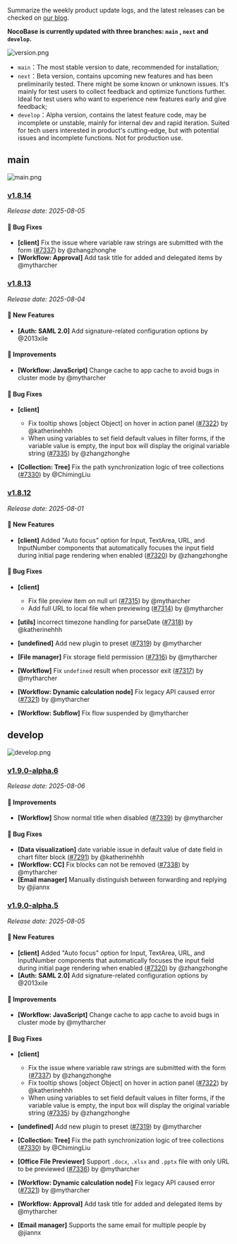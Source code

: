 Summarize the weekly product update logs, and the latest releases can be checked on [our blog](https://www.nocobase.com/en/blog/timeline).

**NocoBase is currently updated with three branches: `main` , `next` and `develop`.**

![version.png](https://static-docs.nocobase.com/ba5f04e27e99c625cb3822da5df07860.png)

* `main`：The most stable version to date, recommended for installation;
* `next`：Beta version, contains upcoming new features and has been preliminarily tested. There might be some known or unknown issues. It's mainly for test users to collect feedback and optimize functions further. Ideal for test users who want to experience new features early and give feedback;
* `develop`：Alpha version, contains the latest feature code, may be incomplete or unstable, mainly for internal dev and rapid iteration. Suited for tech users interested in product's cutting-edge, but with potential issues and incomplete functions. Not for production use.

## main

![main.png](https://static-docs.nocobase.com/47a3c71734c1d0f908b51f9ebd53c0ac.png)

### [v1.8.14](https://www.nocobase.com/en/blog/v1.8.14)

*Release date: 2025-08-05*

#### 🐛 Bug Fixes

- **[client]** Fix the issue where variable raw strings are submitted with the form ([#7337](https://github.com/nocobase/nocobase/pull/7337)) by @zhangzhonghe
- **[Workflow: Approval]** Add task title for added and delegated items by @mytharcher

### [v1.8.13](https://www.nocobase.com/en/blog/v1.8.13)

*Release date: 2025-08-04*

#### 🎉 New Features

- **[Auth: SAML 2.0]** Add signature-related configuration options by @2013xile

#### 🚀 Improvements

- **[Workflow: JavaScript]** Change cache to app cache to avoid bugs in cluster mode by @mytharcher

#### 🐛 Bug Fixes

- **[client]**

  - Fix tooltip shows [object Object] on hover in action panel ([#7322](https://github.com/nocobase/nocobase/pull/7322)) by @katherinehhh
  - When using variables to set field default values in filter forms, if the variable value is empty, the input box will display the original variable string ([#7335](https://github.com/nocobase/nocobase/pull/7335)) by @zhangzhonghe
- **[Collection: Tree]** Fix the path synchronization logic of tree collections ([#7330](https://github.com/nocobase/nocobase/pull/7330)) by @ChimingLiu

### [v1.8.12](https://www.nocobase.com/en/blog/v1.8.12)

*Release date: 2025-08-01*

#### 🎉 New Features

- **[client]** Added "Auto focus" option for Input, TextArea, URL, and InputNumber components that automatically focuses the input field during initial page rendering when enabled ([#7320](https://github.com/nocobase/nocobase/pull/7320)) by @zhangzhonghe

#### 🐛 Bug Fixes

- **[client]**

  - Fix file preview item on null url ([#7315](https://github.com/nocobase/nocobase/pull/7315)) by @mytharcher
  - Add full URL to local file when previewing ([#7314](https://github.com/nocobase/nocobase/pull/7314)) by @mytharcher
- **[utils]** incorrect timezone handling for parseDate ([#7318](https://github.com/nocobase/nocobase/pull/7318)) by @katherinehhh
- **[undefined]** Add new plugin to preset ([#7319](https://github.com/nocobase/nocobase/pull/7319)) by @mytharcher
- **[File manager]** Fix storage field permission ([#7316](https://github.com/nocobase/nocobase/pull/7316)) by @mytharcher
- **[Workflow]** Fix `undefined` result when processor exit ([#7317](https://github.com/nocobase/nocobase/pull/7317)) by @mytharcher
- **[Workflow: Dynamic calculation node]** Fix legacy API caused error ([#7321](https://github.com/nocobase/nocobase/pull/7321)) by @mytharcher
- **[Workflow: Subflow]** Fix flow suspended by @mytharcher

## develop

![develop.png](https://static-docs.nocobase.com/7fcdd9456a17286d8a439eee52bcb8d2.png)

### [v1.9.0-alpha.6](https://www.nocobase.com/en/blog/v1.9.0-alpha.6)

*Release date: 2025-08-06*

#### 🚀 Improvements

- **[Workflow]** Show normal title when disabled ([#7339](https://github.com/nocobase/nocobase/pull/7339)) by @mytharcher

#### 🐛 Bug Fixes

- **[Data visualization]** date variable issue in default value of date field in chart filter block ([#7291](https://github.com/nocobase/nocobase/pull/7291)) by @katherinehhh
- **[Workflow: CC]** Fix blocks can not be removed ([#7338](https://github.com/nocobase/nocobase/pull/7338)) by @mytharcher
- **[Email manager]** Manually distinguish between forwarding and replying by @jiannx

### [v1.9.0-alpha.5](https://www.nocobase.com/en/blog/v1.9.0-alpha.5)

*Release date: 2025-08-05*

#### 🎉 New Features

- **[client]** Added "Auto focus" option for Input, TextArea, URL, and InputNumber components that automatically focuses the input field during initial page rendering when enabled ([#7320](https://github.com/nocobase/nocobase/pull/7320)) by @zhangzhonghe
- **[Auth: SAML 2.0]** Add signature-related configuration options by @2013xile

#### 🚀 Improvements

- **[Workflow: JavaScript]** Change cache to app cache to avoid bugs in cluster mode by @mytharcher

#### 🐛 Bug Fixes

- **[client]**

  - Fix the issue where variable raw strings are submitted with the form ([#7337](https://github.com/nocobase/nocobase/pull/7337)) by @zhangzhonghe
  - Fix tooltip shows [object Object] on hover in action panel ([#7322](https://github.com/nocobase/nocobase/pull/7322)) by @katherinehhh
  - When using variables to set field default values in filter forms, if the variable value is empty, the input box will display the original variable string ([#7335](https://github.com/nocobase/nocobase/pull/7335)) by @zhangzhonghe
- **[undefined]** Add new plugin to preset ([#7319](https://github.com/nocobase/nocobase/pull/7319)) by @mytharcher
- **[Collection: Tree]** Fix the path synchronization logic of tree collections ([#7330](https://github.com/nocobase/nocobase/pull/7330)) by @ChimingLiu
- **[Office File Previewer]** Support `.docx`, `.xlsx` and `.pptx` file with only URL to be previewed ([#7336](https://github.com/nocobase/nocobase/pull/7336)) by @mytharcher
- **[Workflow: Dynamic calculation node]** Fix legacy API caused error ([#7321](https://github.com/nocobase/nocobase/pull/7321)) by @mytharcher
- **[Workflow: Approval]** Add task title for added and delegated items by @mytharcher
- **[Email manager]** Supports the same email for multiple people by @jiannx
